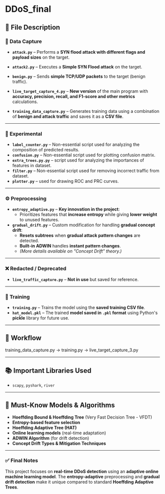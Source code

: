 # **DDoS_final**

## 📂 **File Description**

### 📡 **Data Capture**
- **`attack.py`** – Performs a **SYN flood attack with different flags and payload sizes** on the target.  
- **`attack2.py`** – Executes a **Simple SYN Flood attack** on the target.  
- **`benign.py`** – Sends **simple TCP/UDP packets** to the target (benign traffic).  
 
- **`live_target_capture_4.py`** – **New version** of the main program with **accuracy, precision, recall, and F1-score and other metrics** calculations.  
- **`training_data_capture.py`** – Generates training data using a combination of **benign and attack traffic** and saves it as a **CSV file**.  

---

### 🔬 **Experimental**
- **`label_counter.py`** – Non-essential script used for analyzing the composition of predicted results.  
- **`confusion.py`** – Non-essential script used for plotting confusion matrix.
- **`extra_trees.py.py`** –  script used for analyzing the importances of features in dataset.
- **`filter.py`** – Non-essential script used for removing incorrect traffic from dataset.
- **`plotter.py`** –  used for drawing ROC and PRC curves.        

---

### ⚙ **Preprocessing**
- **`entropy_adaptive.py`** – **Key innovation in the project**:  
  - Prioritizes features that **increase entropy** while giving **lower weight** to unused features.  
- **`gradual_drift.py`** – Custom modification for handling **gradual concept drift**:  
  - **Resets subtrees** when **gradual attack pattern changes** are detected.  
  - **Built-in ADWIN** handles **instant pattern changes**.  
  - _(More details available on "Concept Drift" theory.)_  

---

### ❌ **Redacted / Deprecated**
- **`live_traffic_capture.py`** – **Not in use** but saved for reference.  

---

### 🎯 **Training**
- **`training.py`** – Trains the model using the **saved training CSV file**.  
- **`hat_model.pkl`** – The trained **model saved in `.pkl` format** using Python's **pickle** library for future use.  

---

## 🔄 **Workflow**
training_data_capture.py → training.py → live_target_capture_3.py


---

## 📚 **Important Libraries Used**
- `scapy`, `pyshark`, `river`  

---

## 🤖 **Must-Know Models & Algorithms**
- **Hoeffding Bound & Hoeffding Tree** (Very Fast Decision Tree - VFDT)  
- **Entropy-based feature selection**  
- **Hoeffding Adaptive Tree (HAT)**  
- **Online learning models** (real-time adaptation)  
- **ADWIN Algorithm** (for drift detection)  
- **Concept Drift Types & Mitigation Techniques**  

---

### ✅ **Final Notes**
This project focuses on **real-time DDoS detection** using an **adaptive online machine learning model**. The **entropy-adaptive** preprocessing and **gradual drift detection** make it unique compared to standard **Hoeffding Adaptive Trees**.




